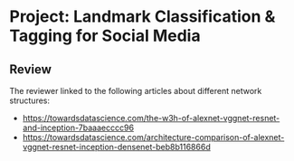 # Project: Landmark Classification & Tagging for Social Media

## Review
The reviewer linked to the following articles about different network structures:
* https://towardsdatascience.com/the-w3h-of-alexnet-vggnet-resnet-and-inception-7baaaecccc96
* https://towardsdatascience.com/architecture-comparison-of-alexnet-vggnet-resnet-inception-densenet-beb8b116866d
